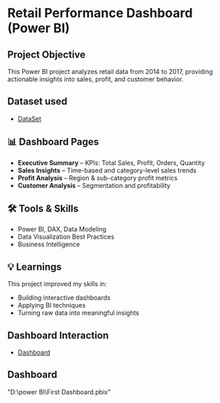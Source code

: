 # Retail Performance Dashboard (Power BI)

## Project Objective
This Power BI project analyzes retail data from 2014 to 2017, providing actionable insights into sales, profit, and customer behavior.

## Dataset used
- <a href="https://github.com/Kenjale15/Retail-Performance-Dashboard/blob/main/Sample%20-%20Superstore.csv"> DataSet </a>

## 📊 Dashboard Pages
- **Executive Summary** – KPIs: Total Sales, Profit, Orders, Quantity
- **Sales Insights** – Time-based and category-level sales trends
- **Profit Analysis** – Region & sub-category profit metrics
- **Customer Analysis** – Segmentation and profitability

 ## 🛠 Tools & Skills
- Power BI, DAX, Data Modeling
- Data Visualization Best Practices
- Business Intelligence

## 💡 Learnings
This project improved my skills in:
- Building interactive dashboards
- Applying BI techniques
- Turning raw data into meaningful insights


## Dashboard Interaction 
- <a href="https://github.com/Kenjale15/Retail-Performance-Dashboard/blob/main/Screenshot.png"> Dashboard </a>

## Dashboard

"D:\power BI\First Dashboard.pbix"
